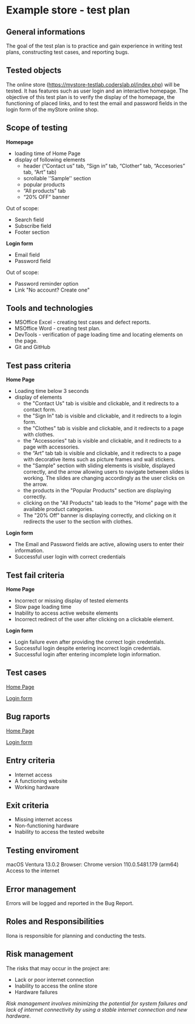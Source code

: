 # Example store - test plan #


## General informations ##

The goal of the test plan is to practice and gain experience in writing test plans, constructing test cases, and reporting bugs. 

## Tested objects ##

The online store (https://mystore-testlab.coderslab.pl/index.php) will be tested. It has features such as user login and an interactive homepage. The objective of this test plan is to verify the display of the homepage, the functioning of placed links, and to test the email and password fields in the login form of the myStore online shop.

## Scope of testing ##

**Homepage**

* loading time of Home Page
* display of following elements 
    * header (“Contact us” tab, “Sign in” tab,  “Clother” tab, “Accesories” tab, “Art” tab)
    * scrollable '’Sample’' section
    * popular products
    * “All products” tab
    * “20% OFF” banner
    
Out of scope: 

* Search field
* Subscribe field
* Footer section 

**Login form**

* Email field
* Password field

Out of scope: 

* Password reminder option
* Link "No account? Create one"

## Tools and technologies #

* MSOffice Excel - creating test cases and defect reports.
* MSOffice Word - creating test plan. 
* DevTools - verification of page loading time and locating elements on the page.
* Git and GitHub 

## Test pass criteria ##

**Home Page**

* Loading time below 3 seconds
* display of elements 
    * the "Contact Us" tab is visible and clickable, and it redirects to a contact form.
    * the "Sign In" tab is visible and clickable, and it redirects to a login form.
    * the "Clothes" tab is visible and clickable, and it redirects to a page with clothes.
    * the "Accessories" tab is visible and clickable, and it redirects to a page with accessories.
    * the “Art” tab tab is visible and clickable, and it redirects to a page with decorative items such as picture frames and wall stickers.
    * the "Sample" section with sliding elements is visible, displayed correctly, and the arrow allowing users to navigate between slides is working. The slides are changing accordingly as the user clicks on the arrow.
    * the products in the "Popular Products" section are displaying correctly.
    * clicking on the "All Products" tab leads to the "Home" page with the available product categories.
    * The "20% Off" banner is displaying correctly, and clicking on it redirects the user to the section with clothes.

**Login form**

* The Email and Password fields are active, allowing users to enter their information.
* Successful user login with correct credentials

## Test fail criteria ##

**Home Page**

* Incorrect or missing display of tested elements
* Slow page loading time
* Inability to access active website elements
* Incorrect redirect of the user after clicking on a clickable element.

**Login form**

* Login failure even after providing the correct login credentials.
* Successful login despite entering incorrect login credentials.
* Successful login after entering incomplete login information.

## Test cases ##

[Home Page](https://docs.google.com/spreadsheets/d/1ZqnrTbNqqxGSWXPh7NN7_nuQITN_Oinh/edit?usp=sharing&ouid=118428523364148890041&rtpof=true&sd=true)

[Login form](https://docs.google.com/spreadsheets/d/12L6hlD95KCWFK0KUjAgAa6BKAtqBeDfc/edit?usp=sharing&ouid=118428523364148890041&rtpof=true&sd=true)

## Bug raports ##

[Home Page](https://docs.google.com/spreadsheets/d/1XtUVMRk_ddhO7VH4sXKbBiX0byrvuER1bG4MPgK6Vjg/edit?usp=sharing)

[Login form](https://docs.google.com/spreadsheets/d/1lNCfs_d7F_T9hSrQqWHIlPIJHSWPVI67ijKBxvJDC70/edit?usp=sharing)

## Entry criteria ##

* Internet access
* A functioning website 
* Working hardware

## Exit criteria ##

* Missing internet access
* Non-functioning hardware
* Inability to access the tested website

## Testing enviroment ##

macOS Ventura 13.0.2 
Browser: Chrome version 110.0.5481.179 (arm64)
Access to the internet 

## Error management ##

Errors will be logged and reported in the Bug Report.

## Roles and Responsibilities ##

Ilona is responsible for planning and conducting the tests.

## Risk management ##

The risks that may occur in the project are:

* Lack or poor internet connection
* Inability to access the online store
* Hardware failures

*Risk management involves minimizing the potential for system failures and lack of internet connectivity by using a stable internet connection and new hardware.*













